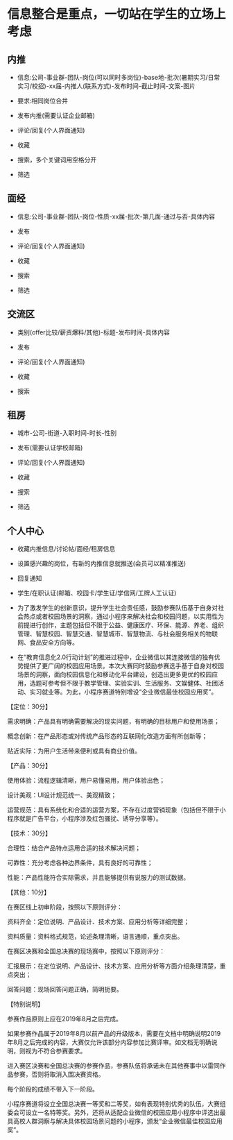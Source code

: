 # 信息整合是重点，一切站在学生的立场上考虑

## 内推

- 信息:公司-事业群-团队-岗位(可以同时多岗位)-base地-批次(暑期实习/日常实习/校招)-xx届-内推人(联系方式)-发布时间-截止时间-文案-图片
- 要求:相同岗位合并

- 发布内推(需要认证企业邮箱)
- 评论/回复(个人界面通知)
- 收藏
- 搜索，多个关键词用空格分开
- 筛选

## 面经
- 信息:公司-事业群-团队-岗位-性质-xx届-批次-第几面-通过与否-具体内容

- 发布
- 评论/回复(个人界面通知)
- 收藏
- 搜索
- 筛选

## 交流区
- 类别(offer比较/薪资爆料/其他)-标题-发布时间-具体内容

- 发布
- 评论/回复(个人界面通知)
- 收藏
- 搜索

## 租房
- 城市-公司-街道-入职时间-时长-性别

- 发布(需要认证学校邮箱)
- 评论/回复(个人界面通知)
- 收藏
- 搜索
- 筛选

## 个人中心
- 收藏内推信息/讨论帖/面经/租房信息
- 设置感兴趣的岗位，有新的内推信息就推送(会员可以精准推送)
- 回复通知
- 学生/在职认证(邮箱、校园卡/学生证/学信网/工牌人工认证)


- 为了激发学生的创新意识，提升学生社会责任感，鼓励参赛队伍基于自身对社会热点或者校园场景的洞察，通过小程序来解决社会和校园问题，以实用性为前提进行创作，主题包括但不限于公益、健康医疗、环保、能源、养老、组织管理、智慧校园、智慧交通、智慧城市、智慧物流、与社会服务相关的物联网、食品安全方向等。
  
- 在“教育信息化2.0行动计划”的推进过程中，企业微信以其连接微信的独有优势提供了更广阔的校园应用场景。本次大赛同时鼓励参赛选手基于自身对校园场景的洞察，面向校园信息化和移动化平台建设，创造出更多更优的校园应用，选题可参考但不限于教学管理、实验实训、生活服务、文娱健体、社团活动、实习就业等。为此，小程序赛道特别增设“企业微信最佳校园应用奖”。

【定位：30分】

需求明确：产品具有明确需要解决的现实问题，有明确的目标用户和使用场景；

概念创新：在产品形态或对传统产品形态的互联网化改造方面有所创新等；

贴近实际：为用户生活带来便利或具有商业价值。


【产品：30分】

使用体验：流程逻辑清晰，用户易懂易用，用户体验出色；

设计美观：UI设计规范统一、美观精致；

运营规范：具有系统化和合适的运营方案，不存在过度营销现象（包括但不限于小程序就是广告平台，小程序涉及红包骚扰、诱导分享等）。


【技术：30分】

合理性：结合产品特点运用合适的技术解决问题；

可靠性：充分考虑各种边界条件，具有良好的可靠性；

性能：产品性能符合实际需求，并且能够提供有说服力的测试数据。


【其他：10分】

在赛区线上初审阶段，按照以下原则评分：

资料齐全：定位说明、产品设计、技术方案、应用分析等详细完整；

资料质量：资料格式规范，论述条理清晰，语言通顺，重点突出。

在赛区决赛和全国总决赛的现场赛中，按照以下原则评分：

汇报展示：在定位说明、产品设计、技术方案、应用分析等方面介绍条理清楚，重点突出；

回答问题：现场回答问题正确，简明扼要。


【特别说明】

参赛作品原则上应在2019年8月之后完成。

如果参赛作品属于2019年8月以前产品的升级版本，需要在文档中明确说明2019年8月之后完成的内容，大赛仅允许该部分内容参加比赛评审。如文档无明确说明，则视为不符合参赛要求。

进入赛区决赛和全国总决赛的参赛作品，参赛队伍将承诺未在其他赛事中以雷同作品参赛，否则将取消入围决赛资格。

每个阶段的成绩不带入下一阶段。

小程序赛道将设立全国总决赛一等奖和二等奖，如有表现特别优秀的队伍，大赛组委会可设立一名特等奖。另外，还将从适配企业微信的校园应用小程序中评选出最具高校人群洞察与解决具体校园场景问题的小程序，颁发“企业微信最佳校园应用奖”。